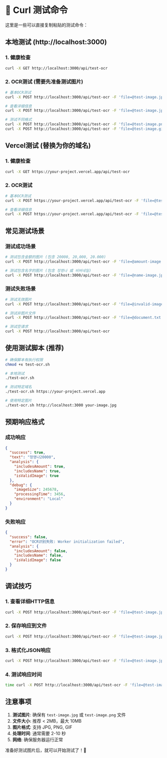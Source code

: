 # 🧪 Curl 测试命令

这里是一些可以直接复制粘贴的测试命令：

## 本地测试 (http://localhost:3000)

### 1. 健康检查
```bash
curl -X GET http://localhost:3000/api/test-ocr
```

### 2. OCR测试 (需要先准备测试图片)
```bash
# 基本OCR测试
curl -X POST http://localhost:3000/api/test-ocr -F 'file=@test-image.jpg'

# 查看详细信息
curl -X POST http://localhost:3000/api/test-ocr -F 'file=@test-image.jpg' -v

# 测试不同格式
curl -X POST http://localhost:3000/api/test-ocr -F 'file=@test-image.png'
curl -X POST http://localhost:3000/api/test-ocr -F 'file=@test-image.gif'
```

## Vercel测试 (替换为你的域名)

### 1. 健康检查
```bash
curl -X GET https://your-project.vercel.app/api/test-ocr
```

### 2. OCR测试
```bash
# 基本OCR测试
curl -X POST https://your-project.vercel.app/api/test-ocr -F 'file=@test-image.jpg'

# 查看详细信息
curl -X POST https://your-project.vercel.app/api/test-ocr -F 'file=@test-image.jpg' -v
```

## 常见测试场景

### 测试成功场景
```bash
# 测试包含金额的图片 (包含 20000, 20,000, 20.000)
curl -X POST http://localhost:3000/api/test-ocr -F 'file=@amount-image.jpg'

# 测试包含名字的图片 (包含 정영나 或 비버네일)
curl -X POST http://localhost:3000/api/test-ocr -F 'file=@name-image.jpg'
```

### 测试失败场景
```bash
# 测试无效图片
curl -X POST http://localhost:3000/api/test-ocr -F 'file=@invalid-image.jpg'

# 测试非图片文件
curl -X POST http://localhost:3000/api/test-ocr -F 'file=@document.txt'

# 测试空请求
curl -X POST http://localhost:3000/api/test-ocr
```

## 使用测试脚本 (推荐)

```bash
# 确保脚本有执行权限
chmod +x test-ocr.sh

# 本地测试
./test-ocr.sh

# 测试特定域名
./test-ocr.sh https://your-project.vercel.app

# 使用特定图片
./test-ocr.sh http://localhost:3000 your-image.jpg
```

## 预期响应格式

### 成功响应
```json
{
  "success": true,
  "text": "정영나20000",
  "analysis": {
    "includesAmount": true,
    "includesName": true,
    "isValidImage": true
  },
  "debug": {
    "imageSize": 245678,
    "processingTime": 3456,
    "environment": "Local"
  }
}
```

### 失败响应
```json
{
  "success": false,
  "error": "OCR识别失败: Worker initialization failed",
  "analysis": {
    "includesAmount": false,
    "includesName": false,
    "isValidImage": false
  }
}
```

## 调试技巧

### 1. 查看详细HTTP信息
```bash
curl -X POST http://localhost:3000/api/test-ocr -F 'file=@test-image.jpg' -v
```

### 2. 保存响应到文件
```bash
curl -X POST http://localhost:3000/api/test-ocr -F 'file=@test-image.jpg' -o response.json
```

### 3. 格式化JSON响应
```bash
curl -X POST http://localhost:3000/api/test-ocr -F 'file=@test-image.jpg' | python3 -m json.tool
```

### 4. 测试响应时间
```bash
time curl -X POST http://localhost:3000/api/test-ocr -F 'file=@test-image.jpg'
```

## 注意事项

1. **测试图片**: 确保有 `test-image.jpg` 或 `test-image.png` 文件
2. **文件大小**: 推荐 < 2MB，最大 10MB
3. **图片格式**: 支持 JPG, PNG, GIF
4. **处理时间**: 通常需要 2-10 秒
5. **网络**: 确保服务器运行正常

准备好测试图片后，就可以开始测试了！🚀 